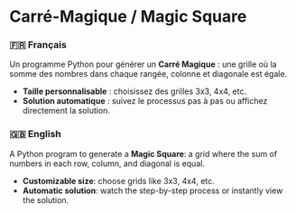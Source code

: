 # Carré-Magique / Magic Square  

### 🇫🇷 Français  
Un programme Python pour générer un **Carré Magique** : une grille où la somme des nombres dans chaque rangée, colonne et diagonale est égale.  
- **Taille personnalisable** : choisissez des grilles 3x3, 4x4, etc.  
- **Solution automatique** : suivez le processus pas à pas ou affichez directement la solution.  

### 🇬🇧 English  
A Python program to generate a **Magic Square**: a grid where the sum of numbers in each row, column, and diagonal is equal.  
- **Customizable size**: choose grids like 3x3, 4x4, etc.  
- **Automatic solution**: watch the step-by-step process or instantly view the solution.  


